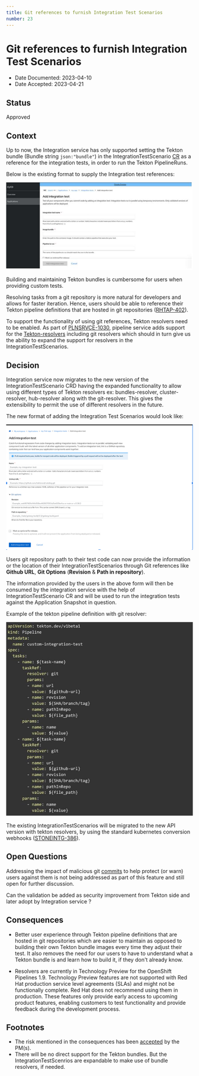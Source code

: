 ```yaml
---
title: Git references to furnish Integration Test Scenarios
number: 23
---
```

# Git references to furnish Integration Test Scenarios

* Date Documented: 2023-04-10
* Date Accepted: 2023-04-21

## Status

Approved

## Context

Up to now, the Integration service has only supported setting the Tekton bundle (Bundle string `json:"bundle"`) in the
IntegrationTestScenario [CR] as a reference for the integration tests, in order to run the Tekton PipelineRuns.

Below is the existing format to supply the Integration test references:

![](../diagrams/ADR-0023/tekton-bundle-ITS.jpg)

Building and maintaining Tekton bundles is cumbersome for users when providing custom tests.

Resolving tasks from a git repository is more natural for developers and allows for faster iteration. Hence, users
should be able to reference their Tekton pipeline definitions that are hosted in git repositories ([RHTAP-402]).

To support the functionality of using git references, Tekton resolvers need to be enabled. As part of [PLNSRVCE-1030],
pipeline service adds support for the [Tekton-resolvers] including git resolvers which should in turn give us the ability
to expand the support for resolvers in the IntegrationTestScenarios.

## Decision

Integration service now migrates to the new version of the IntegrationTestScenario CRD having the expanded functionality
to allow using different types of Tekton resolvers ex: bundles-resolver, cluster-resolver, hub-resolver along with
the git-resolver. This gives the extensibility to permit the use of different resolvers in the future.

The new format of adding the Integration Test Scenarios would look like:


![](../diagrams/ADR-0023/git-references-ITS.jpg)

Users git repository path to their test code can now provide the information or the location of their IntegrationTestScenarios
through Git references like **Github URL**, **Git Options** (**Revision** & **Path in repository**).

The information provided by the users in the above form will then be consumed by the integration service with the help of IntegrationTestScenario CR and will be used to run the integration tests against the Application Snapshot in question.

Example of the tekton pipeline definition with git resolver:

![](../diagrams/ADR-0023/tekton-pipeline-definition-git-resolver.jpg)

The existing IntegrationTestScenarios will be migrated to the new API version with tekton resolvers, by using the
standard kubernetes conversion webhooks ([STONEINTG-386]).

## Open Questions

Addressing the impact of malicious git [commits] to help protect (or warn) users against them is not being addressed
as part of this feature and still open for further discussion.

Can the validation be added as security improvement from Tekton side and later adopt by Integration service ?

## Consequences

* Better user experience through Tekton pipeline definitions that are hosted in git repositories which are easier to
maintain as opposed to building their own Tekton bundle images every time they adjust their test.
It also removes the need for our users to have to understand what a Tekton bundle is and learn how to build it,
if they don't already know.

* Resolvers are currently in Technology Preview for the OpenShift Pipelines 1.9. Technology Preview features are not
supported with Red Hat production service level agreements (SLAs) and might not be functionally complete.
Red Hat does not recommend using them in production. These features only provide early access to upcoming product features,
enabling customers to test functionality and provide feedback during the development process.


## Footnotes

* The risk mentioned in the consequences has been [accepted] by the PM(s).
* There will be no direct support for the Tekton bundles. But the IntegrationTestScenrios are expandable to make
use of bundle resolvers, if needed.


[CR]: https://redhat-appstudio.github.io/architecture/ref/integration-service.html#integrationtestscenariospec
[RHTAP-402]: https://issues.redhat.com/browse/RHTAP-402
[PLNSRVCE-1030]: https://issues.redhat.com/browse/PLNSRVCE-1030
[Tekton-resolvers]: https://tekton.dev/vault/pipelines-main/resolution/
[STONEINTG-386]: https://issues.redhat.com/browse/STONEINTG-386
[commits]: https://github.com/tektoncd/pipeline/issues/6315
[accepted]: https://issues.redhat.com/browse/RHTAP-625?focusedId=21972490&page=com.atlassian.jira.plugin.system.issuetabpanels%3Acomment-tabpanel#comment-21972490
